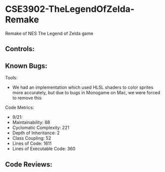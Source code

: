 # CSE3902-TheLegendOfZelda-Remake
Remake of NES The Legend of Zelda game

Controls:
-

Known Bugs:
-

Tools:
- We had an implementation which used HLSL shaders to color sprites more accurately, but due to bugs in Monogame on Mac, we were forced to remove this

Code Metrics:

- 9/21:
-   Maintainability: 88
-   Cyclomatic Complexity: 221
-   Depth of Inheritance: 2
-   Class Coupling: 52
-   Lines of Code: 1611
-   Lines of Executable Code: 360

Code Reviews:
-
